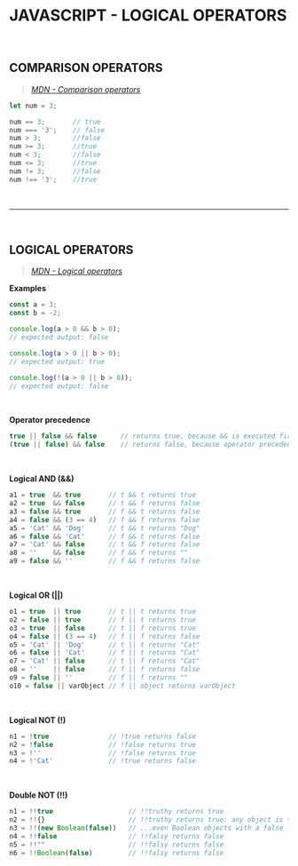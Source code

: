 # JAVASCRIPT - LOGICAL OPERATORS

<br>


## COMPARISON OPERATORS
> *[MDN - Comparison operators](https://developer.mozilla.org/en-US/docs/Web/JavaScript/Guide/Expressions_and_Operators#Comparison)*

```js
let num = 3;

num == 3;		// true
num === '3';	// false
num > 3; 		//false
num >= 3;		//true
num < 3;		//false
num <= 3;		//true
num != 3;		//false
num !== '3';	//true
```
	

<br>

---

<br>


## LOGICAL OPERATORS
> *[MDN - Logical operators](https://developer.mozilla.org/en-US/docs/Web/JavaScript/Reference/Operators/Logical_Operators)*


**Examples**
```js
const a = 3;
const b = -2;

console.log(a > 0 && b > 0);
// expected output: false

console.log(a > 0 || b > 0);
// expected output: true

console.log(!(a > 0 || b > 0));
// expected output: false
```

<br>

**Operator precedence**
```js
true || false && false      // returns true, because && is executed first
(true || false) && false    // returns false, because operator precedence cannot apply
```

<br>

**Logical AND (&&)**
```js
a1 = true  && true       // t && t returns true
a2 = true  && false      // t && f returns false
a3 = false && true       // f && t returns false
a4 = false && (3 == 4)   // f && f returns false
a5 = 'Cat' && 'Dog'      // t && t returns "Dog"
a6 = false && 'Cat'      // f && t returns false
a7 = 'Cat' && false      // t && f returns false
a8 = ''    && false      // f && f returns ""
a9 = false && ''         // f && f returns false
```

<br>

**Logical OR (||)**
```js
o1 = true  || true       // t || t returns true
o2 = false || true       // f || t returns true
o3 = true  || false      // t || f returns true
o4 = false || (3 == 4)   // f || f returns false
o5 = 'Cat' || 'Dog'      // t || t returns "Cat"
o6 = false || 'Cat'      // f || t returns "Cat"
o7 = 'Cat' || false      // t || f returns "Cat"
o8 = ''    || false      // f || f returns false
o9 = false || ''         // f || f returns ""
o10 = false || varObject // f || object returns varObject
```

<br>

**Logical NOT (!)**
```js
n1 = !true               // !true returns false
n2 = !false              // !false returns true
n3 = !''                 // !false returns true
n4 = !'Cat'              // !true returns false
```

<br>

**Double NOT (!!)**
```js
n1 = !!true                   // !!truthy returns true
n2 = !!{}                     // !!truthy returns true: any object is truthy...
n3 = !!(new Boolean(false))   // ...even Boolean objects with a false .valueOf()!
n4 = !!false                  // !!falsy returns false
n5 = !!""                     // !!falsy returns false
n6 = !!Boolean(false)         // !!falsy returns false
```